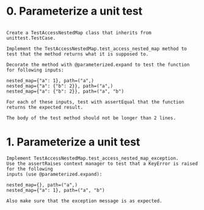 # 0. Parameterize a unit test

```In this task you will write the first unit test for utils.access_nested_map.

Create a TestAccessNestedMap class that inherits from unittest.TestCase.

Implement the TestAccessNestedMap.test_access_nested_map method to test that the method returns what it is supposed to.

Decorate the method with @parameterized.expand to test the function for following inputs:

nested_map={"a": 1}, path=("a",)
nested_map={"a": {"b": 2}}, path=("a",)
nested_map={"a": {"b": 2}}, path=("a", "b")

For each of these inputs, test with assertEqual that the function returns the expected result.

The body of the test method should not be longer than 2 lines.
```

# 1. Parameterize a unit test

```
Implement TestAccessNestedMap.test_access_nested_map_exception.
Use the assertRaises context manager to test that a KeyError is raised for the following
inputs (use @parameterized.expand):

nested_map={}, path=("a",)
nested_map={"a": 1}, path=("a", "b")

Also make sure that the exception message is as expected.

```
